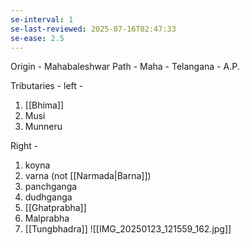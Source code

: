```yaml
---
se-interval: 1
se-last-reviewed: 2025-07-16T02:47:33
se-ease: 2.5
---
```

Origin - Mahabaleshwar
Path - Maha - Telangana - A.P. 

Tributaries -
left - 
1. [[Bhima]]
2. Musi
3. Munneru

Right - 
1. koyna
2. varna (not [[Narmada|Barna]])
3. panchganga
4. dudhganga
5. [[Ghatprabha]]
6. Malprabha
7. [[Tungbhadra]]
![[IMG_20250123_121559_162.jpg]]
